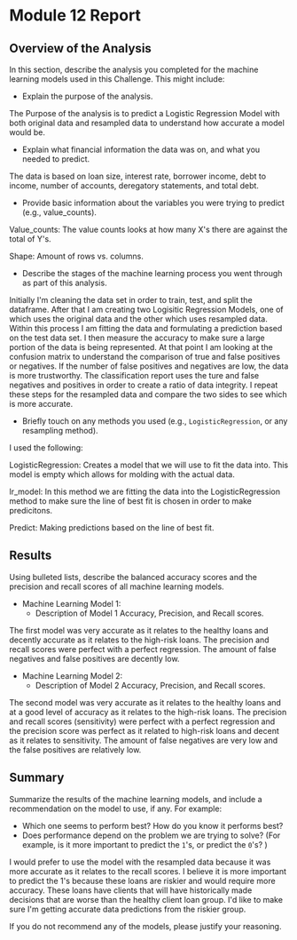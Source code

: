 

# Module 12 Report

## Overview of the Analysis

In this section, describe the analysis you completed for the machine learning models used in this Challenge. This might include:

* Explain the purpose of the analysis. 

The Purpose of the analysis is to predict a Logistic Regression Model with both original data and resampled data to understand how accurate a model would be.

* Explain what financial information the data was on, and what you needed to predict.

The data is based on loan size, interest rate, borrower income, debt to income, number of accounts, deregatory statements, and total debt.


* Provide basic information about the variables you were trying to predict (e.g., value_counts).

Value_counts: The value counts looks at how many X's there are against the total of Y's.

Shape: Amount of rows vs. columns.


* Describe the stages of the machine learning process you went through as part of this analysis.

Initially I'm cleaning the data set in order to train, test, and split the dataframe.  After that I am creating two Logisitic Regression Models, one of which uses the original data and the other which uses resampled data.  Within this process I am fitting the data and formulating a prediction based on the test data set.  I then measure the accuracy to make sure a large portion of the data is being represented.  At that point I am looking at the confusion matrix to understand the comparison of true and false positives or negatives.  If the number of false positives and negatives are low, the data is more trustworthy.  The classification report uses the ture and false negatives and positives in order to create a ratio of data integrity.  I repeat these steps for the resampled data and compare the two sides to see which is more accurate. 

* Briefly touch on any methods you used (e.g., `LogisticRegression`, or any resampling method).

I used the following:

LogisticRegression: Creates a model that we will use to fit the data into.  This model is empty which allows for molding with the actual data.

lr_model: In this method we are fitting the data into the LogisticRegression method to make sure the line of best fit is chosen in order to make predicitons.

Predict: Making predictions based on the line of best fit.


## Results

Using bulleted lists, describe the balanced accuracy scores and the precision and recall scores of all machine learning models.

* Machine Learning Model 1:
  * Description of Model 1 Accuracy, Precision, and Recall scores.
  
  
The first model was very accurate as it relates to the healthy loans and decently accurate as it relates to the high-risk loans. The precision and recall scores were perfect with a perfect regression. The amount of false negatives and  false positives are decently low.


* Machine Learning Model 2:
  * Description of Model 2 Accuracy, Precision, and Recall scores.

The second model was very accurate as it relates to the healthy loans and at a good level of accuracy as it relates to the high-risk loans. The precision and recall scores (sensitivity) were perfect with a perfect regression and the precision score was perfect as it related to high-risk loans and decent as it relates to sensitivity.  The amount of false negatives are very low and the false positives are relatively low.
  

## Summary

Summarize the results of the machine learning models, and include a recommendation on the model to use, if any. For example:
* Which one seems to perform best? How do you know it performs best?
* Does performance depend on the problem we are trying to solve? (For example, is it more important to predict the `1`'s, or predict the `0`'s? )

I would prefer to use the model with the resampled data because it was more accurate as it relates to the recall scores.  I believe it is more important to predict the 1's because these loans are riskier and would require more accuracy.  These loans have clients that will have historically made decisions that are worse than the healthy client loan group.  I'd like to make sure I'm getting accurate data predictions from the riskier group.

If you do not recommend any of the models, please justify your reasoning.
